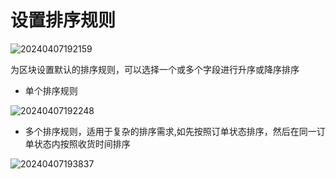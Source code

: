 # 设置排序规则

![20240407192159](https://nocobase-docs.oss-cn-beijing.aliyuncs.com/20240407192159.png)

为区块设置默认的排序规则，可以选择一个或多个字段进行升序或降序排序

- 单个排序规则

![20240407192248](https://nocobase-docs.oss-cn-beijing.aliyuncs.com/20240407192248.png)

- 多个排序规则，适用于复杂的排序需求,如先按照订单状态排序，然后在同一订单状态内按照收货时间排序

![20240407193837](https://nocobase-docs.oss-cn-beijing.aliyuncs.com/20240407193837.png)